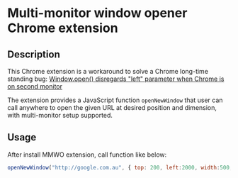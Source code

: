 # Multi-monitor window opener Chrome extension

## Description
This Chrome extension is a workaround to solve a Chrome long-time standing bug:
[Window.open() disregards "left" parameter when Chrome is on second monitor](https://code.google.com/p/chromium/issues/detail?id=137681)

The extension provides a JavaScript function `openNewWindow` that user can call anywhere to open the given URL at desired position and dimension, with multi-monitor setup supported.

## Usage
After install MMWO extension, call function like below:

```javascript
openNewWindow("http://google.com.au", { top: 200, left:2000, width:500, height:600 });
```
